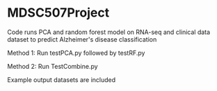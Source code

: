# MDSC507Project

Code runs PCA and random forest model on RNA-seq and clinical data dataset to predict Alzheimer's disease classification

Method 1:
Run testPCA.py followed by testRF.py

Method 2:
Run TestCombine.py

Example output datasets are included 
